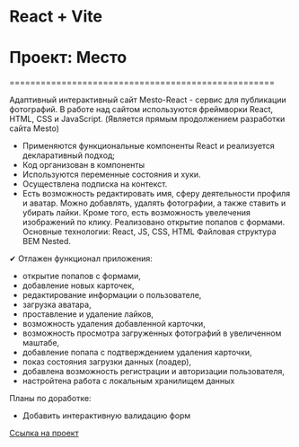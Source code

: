 # React + Vite

# Проект: Место

===================================================

Адаптивный интерактивный сайт Mesto-React - сервис для публикации фотографий. В работе над сайтом используются фреймворки React, HTML, CSS и JavaScript.
(Является прямым продолжением разработки сайта Mesto)

- Применяются функциональные компоненты React и реализуется декларативный подход;
- Код организован в компоненты
- Используются переменные состояния и хуки.
- Осуществлена подписка на контекст.
- Есть возможность редактировать имя, сферу деятельности профиля и аватар. Можно добавлять, удалять фотографии, а также ставить и убирать лайки. Кроме того, есть возможность увелечения изображений по клику. Реализовано открытие попапов с формами. Основные технологии: React, JS, CSS, HTML Файловая структура BEM Nested.

✔ Отлажен функционал приложения:

- открытие попапов с формами,
- добавление новых карточек,
- редактирование информации о пользователе,
- загрузка аватара,
- проставление и удаление лайков,
- возможность удаления добавленной карточки,
- возможность просмотра загруженных фотографий в увеличенном маштабе,
- добавление попапа с подтверждением удаления карточки,
- показ состояния загрузки данных (лоадер),
- добавлена возможность регистрации и авторизации пользователя,
- настройтена работа с локальным хранилищем данных

Планы по доработке:

- Добавить интерактивную валидацию форм

[Ссылка на проект](https://evgenyzaryanov.github.io/react-mesto-auth)
